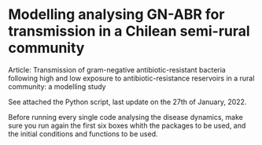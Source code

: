 # Modelling analysing GN-ABR for transmission in a Chilean semi-rural community 
Article: Transmission of gram-negative antibiotic-resistant bacteria following high and low exposure to antibiotic-resistance reservoirs in a rural community: a modelling study

See attached the Python script, last update on the 27th of January, 2022.

Before running every single code analysing the disease dynamics, make sure you run again the first six boxes whith the packages to be used, and the initial conditions and functions to be used.
